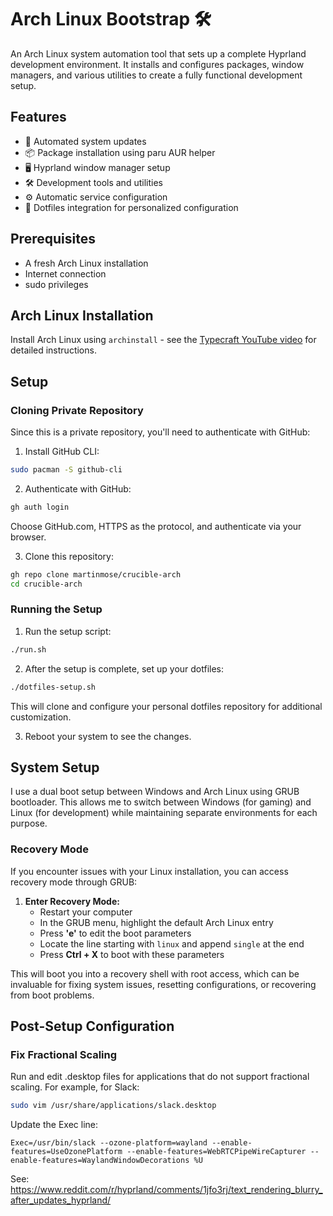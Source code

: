 # Arch Linux Bootstrap 🛠️

An Arch Linux system automation tool that sets up a complete Hyprland development environment. It installs and configures packages, window managers, and various utilities to create a fully functional development setup.

## Features

- 🔄 Automated system updates
- 📦 Package installation using paru AUR helper
- 🖥️ Hyprland window manager setup
- 🛠️ Development tools and utilities
- ⚙️ Automatic service configuration
- 🔧 Dotfiles integration for personalized configuration

## Prerequisites

- A fresh Arch Linux installation
- Internet connection
- sudo privileges

## Arch Linux Installation

Install Arch Linux using `archinstall` - see the [Typecraft YouTube video](https://www.youtube.com/watch?v=8YE1LlTxfMQ) for detailed instructions.

## Setup

### Cloning Private Repository

Since this is a private repository, you'll need to authenticate with GitHub:

1. Install GitHub CLI:
```bash
sudo pacman -S github-cli
```

2. Authenticate with GitHub:
```bash
gh auth login
```
Choose GitHub.com, HTTPS as the protocol, and authenticate via your browser.

3. Clone this repository:
```bash
gh repo clone martinmose/crucible-arch
cd crucible-arch
```

### Running the Setup

1. Run the setup script:

```bash
./run.sh
```

2. After the setup is complete, set up your dotfiles:

```bash
./dotfiles-setup.sh
```

This will clone and configure your personal dotfiles repository for additional customization.

3. Reboot your system to see the changes.

## System Setup

I use a dual boot setup between Windows and Arch Linux using GRUB bootloader. This allows me to switch between Windows (for gaming) and Linux (for development) while maintaining separate environments for each purpose.

### Recovery Mode

If you encounter issues with your Linux installation, you can access recovery mode through GRUB:

1. **Enter Recovery Mode:**
   * Restart your computer
   * In the GRUB menu, highlight the default Arch Linux entry
   * Press **'e'** to edit the boot parameters
   * Locate the line starting with `linux` and append `single` at the end
   * Press **Ctrl + X** to boot with these parameters

This will boot you into a recovery shell with root access, which can be invaluable for fixing system issues, resetting configurations, or recovering from boot problems.

## Post-Setup Configuration

### Fix Fractional Scaling

Run and edit .desktop files for applications that do not support fractional scaling. For example, for Slack:

```bash
sudo vim /usr/share/applications/slack.desktop
```

Update the Exec line:
```
Exec=/usr/bin/slack --ozone-platform=wayland --enable-features=UseOzonePlatform --enable-features=WebRTCPipeWireCapturer --enable-features=WaylandWindowDecorations %U
```

See: https://www.reddit.com/r/hyprland/comments/1jfo3rj/text_rendering_blurry_after_updates_hyprland/
